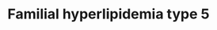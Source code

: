 ---
annotations:
- id: DOID:1171
  parent: genetic disease
  type: Disease Ontology
  value: hyperlipoproteinemia type V
- id: PW:0000013
  parent: disease pathway
  type: Pathway Ontology
  value: disease pathway
- id: DOID:1168
  parent: genetic disease
  type: Disease Ontology
  value: familial hyperlipidemia
authors:
- UlasBabayigit
communities:
- RareDiseases
description: Familial hyperlipidemias are classified according to the Fredrickson
  classification. Type V familial hyperlipidemia is also known as combined hyperlipidemia
  as it look like a combination of type I and type IV. In type V familial hyperlipidemia
  there is an increase in both chylomicrons and VLDL. Both of the lipoproteins are
  hydrolyzed by LPL. However, this is mainly caused by mutations in APOA5. APOA5 plays
  a role in stablizing the APOC2-LPL complex, which is needed to hydrolize VLDL and
  chylomicrons. Mutations in APOA5 would therefore lead to instability of this complex
  and less hydrolysis. Some cases have also shown a decrease in LPL itself, which
  was mostly linked to the VLDL increase.
last-edited: 2021-06-18
ndex: f8cb445a-da33-11eb-b666-0ac135e8bacf
organisms:
- Homo sapiens
redirect_from:
- /index.php/Pathway:WP5112
- /instance/WP5112
- /instance/WP5112_r119153
revision: r119153
schema-jsonld:
- '@context': https://schema.org/
  '@id': https://wikipathways.github.io/pathways/WP5112.html
  '@type': Dataset
  creator:
    '@type': Organization
    name: WikiPathways
  description: Familial hyperlipidemias are classified according to the Fredrickson
    classification. Type V familial hyperlipidemia is also known as combined hyperlipidemia
    as it look like a combination of type I and type IV. In type V familial hyperlipidemia
    there is an increase in both chylomicrons and VLDL. Both of the lipoproteins are
    hydrolyzed by LPL. However, this is mainly caused by mutations in APOA5. APOA5
    plays a role in stablizing the APOC2-LPL complex, which is needed to hydrolize
    VLDL and chylomicrons. Mutations in APOA5 would therefore lead to instability
    of this complex and less hydrolysis. Some cases have also shown a decrease in
    LPL itself, which was mostly linked to the VLDL increase.
  keywords:
  - APOA1
  - APOA2
  - APOA4
  - APOA5
  - APOC2
  - CETP
  - Cholesterol
  - Chylomicron
  - Chylomicron remnant
  - GPIHBP1
  - HDL
  - IDL
  - LCAT
  - LDL
  - LDLR
  - LIPC
  - LMF1
  - LPL
  - LRP1
  - Lipoprotein
  - PLTP
  - Phospholipid
  - SEL1L
  - Triglyceride
  - VLDL
  license: CC0
  name: Familial hyperlipidemia type 5
seo: CreativeWork
title: Familial hyperlipidemia type 5
wpid: WP5112
---